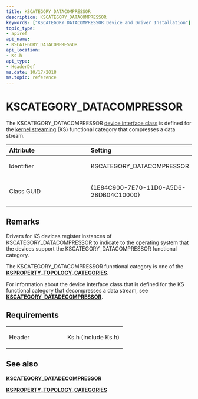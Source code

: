 ```yaml
---
title: KSCATEGORY_DATACOMPRESSOR
description: KSCATEGORY_DATACOMPRESSOR
keywords: ["KSCATEGORY_DATACOMPRESSOR Device and Driver Installation"]
topic_type:
- apiref
api_name:
- KSCATEGORY_DATACOMPRESSOR
api_location:
- Ks.h
api_type:
- HeaderDef
ms.date: 10/17/2018
ms.topic: reference
---
```


# KSCATEGORY_DATACOMPRESSOR


The KSCATEGORY_DATACOMPRESSOR [device interface class](./overview-of-device-interface-classes.md) is defined for the [kernel streaming](../stream/streaming-minidrivers2.md) (KS) functional category that compresses a data stream.

<table>
<colgroup>
<col width="50%" />
<col width="50%" />
</colgroup>
<thead>
<tr class="header">
<th align="left">Attribute</th>
<th align="left">Setting</th>
</tr>
</thead>
<tbody>
<tr class="odd">
<td align="left"><p>Identifier</p></td>
<td align="left"><p>KSCATEGORY_DATACOMPRESSOR</p></td>
</tr>
<tr class="even">
<td align="left"><p>Class GUID</p></td>
<td align="left"><p>{1E84C900-7E70-11D0-A5D6-28DB04C10000}</p></td>
</tr>
</tbody>
</table>

 

## Remarks

Drivers for KS devices register instances of KSCATEGORY_DATACOMPRESSOR to indicate to the operating system that the devices support the KSCATEGORY_DATACOMPRESSOR functional category.

The KSCATEGORY_DATACOMPRESSOR functional category is one of the [**KSPROPERTY_TOPOLOGY_CATEGORIES**](../stream/ksproperty-topology-categories.md).

For information about the device interface class that is defined for the KS functional category that decompresses a data stream, see [**KSCATEGORY_DATADECOMPRESSOR**](kscategory-datadecompressor.md).

## Requirements

<table>
<colgroup>
<col width="50%" />
<col width="50%" />
</colgroup>
<tbody>
<tr class="odd">
<td align="left"><p>Header</p></td>
<td align="left">Ks.h (include Ks.h)</td>
</tr>
</tbody>
</table>

## See also


[**KSCATEGORY_DATADECOMPRESSOR**](kscategory-datadecompressor.md)

[**KSPROPERTY_TOPOLOGY_CATEGORIES**](../stream/ksproperty-topology-categories.md)

 

